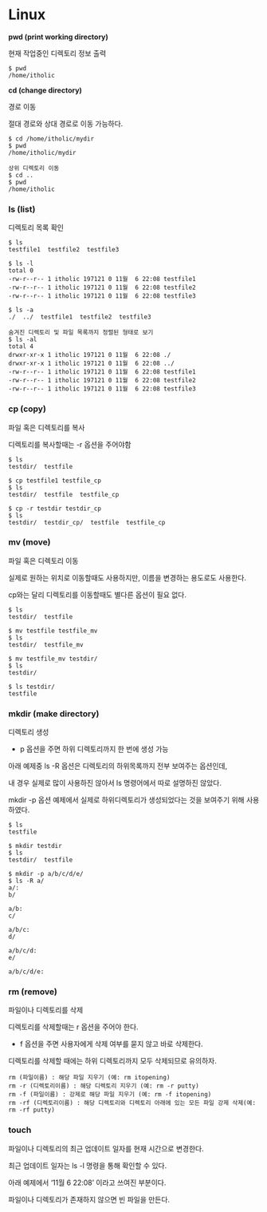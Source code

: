# Linux

**pwd (print working directory)**

현재 작업중인 디렉토리 정보 출력

```
$ pwd
/home/itholic
```

**cd (change directory)**

경로 이동

절대 경로와 상대 경로로 이동 가능하다.

```
$ cd /home/itholic/mydir
$ pwd
/home/itholic/mydir

상위 디렉토리 이동
$ cd ..
$ pwd
/home/itholic
```

### ls (list)

디렉토리 목록 확인

```
$ ls
testfile1  testfile2  testfile3

$ ls -l
total 0
-rw-r--r-- 1 itholic 197121 0 11월  6 22:08 testfile1
-rw-r--r-- 1 itholic 197121 0 11월  6 22:08 testfile2
-rw-r--r-- 1 itholic 197121 0 11월  6 22:08 testfile3

$ ls -a
./  ../  testfile1  testfile2  testfile3

숨겨진 디렉토리 및 파일 목록까지 정렬된 형태로 보기
$ ls -al 
total 4
drwxr-xr-x 1 itholic 197121 0 11월  6 22:08 ./
drwxr-xr-x 1 itholic 197121 0 11월  6 22:08 ../
-rw-r--r-- 1 itholic 197121 0 11월  6 22:08 testfile1
-rw-r--r-- 1 itholic 197121 0 11월  6 22:08 testfile2
-rw-r--r-- 1 itholic 197121 0 11월  6 22:08 testfile3
```

### cp (copy)

파일 혹은 디렉토리를 복사

디렉토리를 복사할때는 -r 옵션을 주어야함

```
$ ls
testdir/  testfile

$ cp testfile1 testfile_cp
$ ls
testdir/  testfile  testfile_cp

$ cp -r testdir testdir_cp
$ ls
testdir/  testdir_cp/  testfile  testfile_cp
```

### mv (move)

파일 혹은 디렉토리 이동

실제로 원하는 위치로 이동할때도 사용하지만, 이름을 변경하는 용도로도 사용한다.

cp와는 달리 디렉토리를 이동할때도 별다른 옵션이 필요 없다.

```
$ ls
testdir/  testfile

$ mv testfile testfile_mv
$ ls
testdir/  testfile_mv

$ mv testfile_mv testdir/
$ ls
testdir/

$ ls testdir/
testfile
```

### mkdir (make directory)

디렉토리 생성

- p 옵션을 주면 하위 디렉토리까지 한 번에 생성 가능

아래 예제중 ls -R 옵션은 디렉토리의 하위목록까지 전부 보여주는 옵션인데,

내 경우 실제로 많이 사용하진 않아서 ls 명령어에서 따로 설명하진 않았다.

mkdir -p 옵션 예제에서 실제로 하위디렉토리가 생성되었다는 것을 보여주기 위해 사용하였다.

```
$ ls
testfile

$ mkdir testdir
$ ls
testdir/  testfile

$ mkdir -p a/b/c/d/e/
$ ls -R a/
a/:
b/

a/b:
c/

a/b/c:
d/

a/b/c/d:
e/

a/b/c/d/e:
```

### rm (remove)

파일이나 디렉토리를 삭제

디렉토리를 삭제할때는 r 옵션을 주어야 한다.

- f 옵션을 주면 사용자에게 삭제 여부를 묻지 않고 바로 삭제한다.

디렉토리를 삭제할 때에는 하위 디렉토리까지 모두 삭제되므로 유의하자.

```
rm (파일이름) : 해당 파일 지우기 (예: rm itopening)
rm -r (디렉토리이름) : 해당 디렉토리 지우기 (예: rm -r putty)
rm -f (파일이름) : 강제로 해당 파일 지우기 (예: rm -f itopening)
rm -rf (디렉토리이름) : 해당 디렉토리와 디렉토리 아래에 있는 모든 파일 강제 삭제(예: rm -rf putty)
```

### touch

파일이나 디렉토리의 최근 업데이트 일자를 현재 시간으로 변경한다.

최근 업데이트 일자는 ls -l 명령을 통해 확인할 수 있다.

아래 예제에서 ‘11월 6 22:08’ 이라고 쓰여진 부분이다.

파일이나 디렉토리가 존재하지 않으면 빈 파일을 만든다.